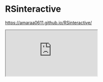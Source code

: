 # RSinteractive

https://amaraa0611.github.io/RSinteractive/

<iframe src="https://plot.ly/~Amaraa0611/0/uneguimn/"></iframe>
